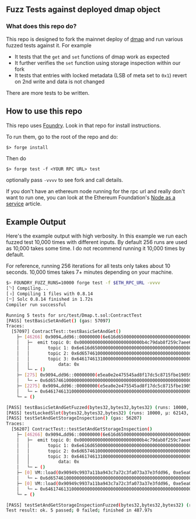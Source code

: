## Fuzz Tests against deployed dmap object
### What does this repo do?
This repo is designed to fork the mainnet deploy of [dmap](https://github.com/dapphub/dmap) and run various fuzzed tests against it. For example
* It tests that the `get` and `set` functions of dmap work as expected
* It further verifies the `set` function using storage inspection within our fork
* It tests that entries with locked metadata (LSB of meta set to `0x1`) revert on 2nd write and data is not changed

There are more tests to be written. 

## How to use this repo
This repo uses [Foundry](https://github.com/foundry-rs/foundry). Look in that repo for install instructions.

To run them, go to the root of the repo and do:
```
$> forge install
```

Then do
```
$> forge test -f <YOUR RPC URL> test
```

optionally pass `-vvvv` to see fork and call details.

If you don't have an ethereum node running for the rpc url and really don't want to run one, you can look at the Ethereum Foundation's [Node as a service](https://ethereum.org/en/developers/docs/nodes-and-clients/nodes-as-a-service/) article.

## Example Output
Here's the example output with high verbosity. In this example we run each fuzzed test 10,000 times with different inputs. By default 256 runs are used as 10,000 takes some time. I do not recommend running it 10,000 times by default.

For reference, running 256 iterations for all tests only takes about 10 seconds. 10,000 times takes 7+ minutes depending on your machine.

```sh
$> FOUNDRY_FUZZ_RUNS=10000 forge test -f $ETH_RPC_URL -vvvv
[⠑] Compiling...
[⠰] Compiling 1 files with 0.8.14
[⠒] Solc 0.8.14 finished in 1.72s
Compiler run successful

Running 5 tests for src/test/Dmap.t.sol:ContractTest
[PASS] testBasicSetAndGet() (gas: 57097)
Traces:
  [57097] ContractTest::testBasicSetAndGet() 
    ├─ [46266] 0x9094…dd96::00000000(6e616d65000000000000000000000000000000000000000000000000000000006d657461000000000000000000000000000000000000000000000000000000006461746131000000000000000000000000000000000000000000000000000000) 
    │   ├─  emit topic 0: 0x000000000000000000000000b4c79dab8f259c7aee6e5b2aa729821864227e84
    │   │       topic 1: 0x6e616d6500000000000000000000000000000000000000000000000000000000
    │   │       topic 2: 0x6d65746100000000000000000000000000000000000000000000000000000000
    │   │       topic 3: 0x6461746131000000000000000000000000000000000000000000000000000000
    │   │           data: 0x
    │   └─ ← ()
    ├─ [275] 0x9094…dd96::00000000(e5ea0e2e475545ad8f17dc5c8715fbe19059cd94087d116068caa6cbaf092175) 
    │   └─ ← 0x6d657461000000000000000000000000000000000000000000000000000000006461746131000000000000000000000000000000000000000000000000000000
    ├─ [2275] 0x9094…dd96::00000000(e5ea0e2e475545ad8f17dc5c8715fbe19059cd94087d116068caa6cbaf092176) 
    │   └─ ← 0x64617461310000000000000000000000000000000000000000000000000000000000000000000000000000000000000000000000000000000000000000000000
    └─ ← ()

[PASS] testBasicSetAndGetFuzzed(bytes32,bytes32,bytes32) (runs: 10000, μ: 57128, ~: 57128)
[PASS] testLockedSlot(bytes32,bytes32,bytes32) (runs: 10000, μ: 62143, ~: 62143)
[PASS] testSetAndGetStorageInspection() (gas: 56207)
Traces:
  [56207] ContractTest::testSetAndGetStorageInspection() 
    ├─ [46266] 0x9094…dd96::00000000(6e616d65000000000000000000000000000000000000000000000000000000006d657461000000000000000000000000000000000000000000000000000000006461746131000000000000000000000000000000000000000000000000000000) 
    │   ├─  emit topic 0: 0x000000000000000000000000b4c79dab8f259c7aee6e5b2aa729821864227e84
    │   │       topic 1: 0x6e616d6500000000000000000000000000000000000000000000000000000000
    │   │       topic 2: 0x6d65746100000000000000000000000000000000000000000000000000000000
    │   │       topic 3: 0x6461746131000000000000000000000000000000000000000000000000000000
    │   │           data: 0x
    │   └─ ← ()
    ├─ [0] VM::load(0x90949c9937a11ba943c7a72c3fa073a37e3fdd96, 0xe5ea0e2e475545ad8f17dc5c8715fbe19059cd94087d116068caa6cbaf092175) 
    │   └─ ← 0x6d65746100000000000000000000000000000000000000000000000000000000
    ├─ [0] VM::load(0x90949c9937a11ba943c7a72c3fa073a37e3fdd96, 0xe5ea0e2e475545ad8f17dc5c8715fbe19059cd94087d116068caa6cbaf092176) 
    │   └─ ← 0x6461746131000000000000000000000000000000000000000000000000000000
    └─ ← ()

[PASS] testSetAndGetStorageInspectionFuzzed(bytes32,bytes32,bytes32) (runs: 10000, μ: 56368, ~: 56368)
Test result: ok. 5 passed; 0 failed; finished in 487.97s
```